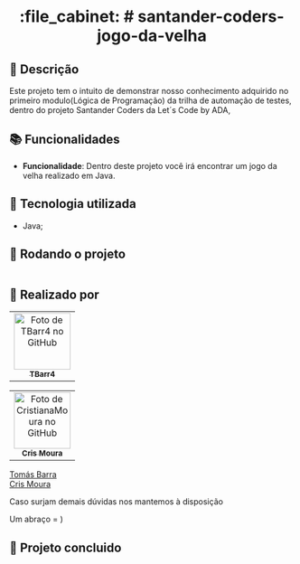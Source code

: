 
<h1 align="center">:file_cabinet: # santander-coders-jogo-da-velha</h1>

## :memo: Descrição
Este projeto tem o intuito de demonstrar nosso conhecimento adquirido no primeiro modulo(Lógica de Programação) da trilha de automação de testes, dentro do projeto Santander Coders da Let´s Code by ADA, 

## :books: Funcionalidades
* <b>Funcionalidade</b>: Dentro deste projeto você irá encontrar um jogo da velha realizado em Java.

## :wrench: Tecnologia utilizada
* Java;

## :rocket: Rodando o projeto
```

```

## :handshake: Realizado por

<table>
  <tr>
    <td align="center">
      <a href="https://github.com/TBarr4">
        <img src="https://avatars.githubusercontent.com/u/106219774?v=4" width="100px;" alt="Foto de TBarr4 no GitHub"/><br>
        <sub>
          <b>TBarr4</b>
        </sub>
      </a>
    </td>
  </tr>
</table>

<table>
  <tr>
    <td align="center">
      <a href="https://github.com/CristianaMoura">
        <img src="https://avatars.githubusercontent.com/u/41807239?v=4" width="100px;" alt="Foto de CristianaMoura no GitHub"/><br>
        <sub>
          <b>Cris Moura</b>
        </sub>
      </a>
    </td>
  </tr>
</table>
<div class="badge-base LI-profile-badge" data-locale="pt_BR" data-size="large" data-theme="dark" data-type="HORIZONTAL" data-vanity="tomas-barra" data-version="v1"><a class="badge-base__link LI-simple-link" href="https://br.linkedin.com/in/tomas-barra?trk=profile-badge">Tomás Barra</a></div>
<div class="badge-base LI-profile-badge" data-locale="pt_BR" data-size="large" data-theme="dark" data-type="HORIZONTAL" data-vanity="cristianamoura" data-version="v1"><a class="badge-base__link LI-simple-link" href="https://br.linkedin.com/in/cristianamoura?trk=profile-badge">Cris Moura</a></div>
              
Caso surjam demais dúvidas nos mantemos à disposição

Um abraço = )
## :dart: Projeto concluido 
              

